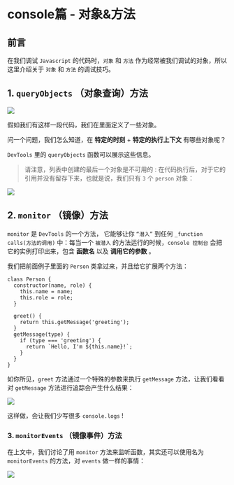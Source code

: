 # console篇 - 对象&方法

## 前言

在我们调试 `Javascript` 的代码时，`对象` 和 `方法` 作为经常被我们调试的对象，所以这里介绍关于 `对象` 和 `方法` 的调试技巧。

## 1\. `queryObjects` （对象查询）方法

![](https://user-gold-cdn.xitu.io/2018/12/18/167c07a88c45b6bd?w=924&h=1026&f=png&s=77264)

假如我们有这样一段代码，我们在里面定义了一些对象。

问一个问题，我们怎么知道，在 **特定的时刻** + **特定的执行上下文** 有哪些对象呢？

`DevTools` 里的 `queryObjects` 函数可以展示这些信息。

> 请注意，列表中创建的最后一个对象是不可用的 : 在代码执行后，对于它的引用并没有留存下来，也就是说，我们只有 `3` 个 `person` 对象：

![](https://user-gold-cdn.xitu.io/2018/12/18/167c07a88ed68f7f?w=954&h=606&f=gif&s=1443103)

## 2\. `monitor` （镜像）方法

`monitor` 是 `DevTools` 的一个方法， 它能够让你 `“潜入”` 到任何 `_function calls(方法的调用)` 中：每当一个 `被潜入` 的方法运行的时候，`console 控制台` 会把它的实例打印出来，包含 **函数名** 以及 **调用它的参数** 。

我们把前面例子里面的 `Person` 类拿过来，并且给它扩展两个方法：

```
class Person {
  constructor(name, role) {
    this.name = name;
    this.role = role;
  }

  greet() {
    return this.getMessage('greeting');
  }
  getMessage(type) {
    if (type === 'greeting') {
      return `Hello, I'm ${this.name}!`;
    }
  }
}

```

如你所见，`greet` 方法通过一个特殊的参数来执行 `getMessage` 方法，让我们看看对 `getMessage` 方法进行追踪会产生什么结果：

![](https://user-gold-cdn.xitu.io/2018/12/18/167c07a88ddad8cb?w=1034&h=510&f=gif&s=994422)

这样做，会让我们少写很多 `console.logs` !

### 3\. `monitorEvents` （镜像事件）方法

在上文中，我们讨论了用 `monitor` 方法来监听函数，其实还可以使用名为 `monitorEvents` 的方法，对 `events` 做一样的事情：

![](https://user-gold-cdn.xitu.io/2018/12/20/167c99eb0734d2f9?w=738&h=540&f=gif&s=2951578)